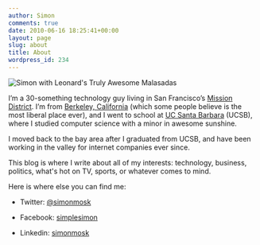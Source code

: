 ```yaml
---
author: Simon
comments: true
date: 2010-06-16 18:25:41+00:00
layout: page
slug: about
title: About
wordpress_id: 234
---
```


![Simon with Leonard's Truly Awesome Malasadas](http://www.liquidrhymes.com/wp-content/uploads/2010/06/simon.jpg)

I’m a 30-something technology guy living in San Francisco’s [Mission District](http://en.wikipedia.org/wiki/Mission_District,_San_Francisco). I’m from [Berkeley, California](http://en.wikipedia.org/wiki/Berkeley,_California) (which some people believe is the most liberal place ever), and I went to school at [UC Santa Barbara](http://www.ucsb.edu/) (UCSB), where I studied computer science with a minor in awesome sunshine.

I moved back to the bay area after I graduated from UCSB, and have been working in the valley for internet companies ever since.

This blog is where I write about all of my interests: technology, business, politics, what's hot on TV, sports, or whatever comes to mind.

Here is where else you can find me:



	
  * Twitter: [@simonmosk](http://www.twitter.com/simonmosk)

	
  * Facebook: [simplesimon](http://www.facebook.com/simplesimon)

	
  * Linkedin: [simonmosk](http://www.linkedin.com/in/simonmosk)


